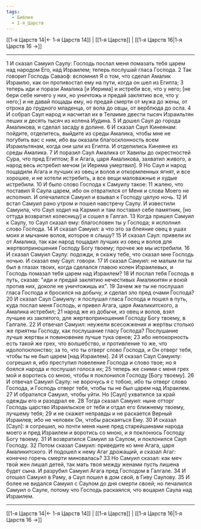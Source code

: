 ```yaml
---
tags:
  - Библия
  - 1-я_Царств
---
```

[[1-я Царств 14|← 1-я Царств 14]] | [[1-я Царств]] | [[1-я Царств 16|1-я Царств 16 →]]

---
1 И сказал Самуил Саулу: Господь послал меня помазать тебя царем над народом Его, над Израилем; теперь послушай гласа Господа.
2 Так говорит Господь Саваоф: вспомнил Я о том, что сделал Амалик Израилю, как он противостал ему на пути, когда он шел из Египта;
3 теперь иди и порази Амалика [и Иерима] и истреби все, что у него; [не бери себе ничего у них, но уничтожь и предай заклятию все, что у него;] и не давай пощады ему, но предай смерти от мужа до жены, от отрока до грудного младенца, от вола до овцы, от верблюда до осла.
4 И собрал Саул народ и насчитал их в Телаиме двести тысяч Израильтян пеших и десять тысяч из колена Иудина.
5 И дошел Саул до города Амаликова, и сделал засаду в долине.
6 И сказал Саул Кинеянам: пойдите, отделитесь, выйдите из среды Амалика, чтобы мне не погубить вас с ним, ибо вы оказали благосклонность всем Израильтянам, когда они шли из Египта. И отделились Кинеяне из среды Амалика.
7 И поразил Саул Амалика от Хавилы до окрестностей Сура, что пред Египтом;
8 и Агага, царя Амаликова, захватил живого, а народ весь истребил мечом [и Иерима умертвил].
9 Но Саул и народ пощадили Агага и лучших из овец и волов и откормленных ягнят, и все хорошее, и не хотели истребить, а все вещи маловажные и худые истребили.
10 И было слово Господа к Самуилу такое:
11 жалею, что поставил Я Саула царем, ибо он отвратился от Меня и слова Моего не исполнил. И опечалился Самуил и взывал к Господу целую ночь.
12 И встал Самуил рано утром и пошел навстречу Саулу. И известили Самуила, что Саул ходил на Кармил и там поставил себе памятник, [но оттуда возвратил колесницу] и сошел в Галгал.
13 Когда пришел Самуил к Саулу, то Саул сказал ему: благословен ты у Господа; я исполнил слово Господа.
14 И сказал Самуил: а что это за блеяние овец в ушах моих и мычание волов, которое я слышу?
15 И сказал Саул: привели их от Амалика, так как народ пощадил лучших из овец и волов для жертвоприношения Господу Богу твоему; прочее же мы истребили.
16 И сказал Самуил Саулу: подожди, я скажу тебе, что сказал мне Господь ночью. И сказал ему Саул: говори.
17 И сказал Самуил: не малым ли ты был в глазах твоих, когда сделался главою колен Израилевых, и Господь помазал тебя царем над Израилем?
18 И послал тебя Господь в путь, сказав: "иди и предай заклятию нечестивых Амаликитян и воюй против них, доколе не уничтожишь их".
19 Зачем же ты не послушал гласа Господа и бросился на добычу, и сделал зло пред очами Господа?
20 И сказал Саул Самуилу: я послушал гласа Господа и пошел в путь, куда послал меня Господь, и привел Агага, царя Амаликитского, а Амалика истребил;
21 народ же из добычи, из овец и волов, взял лучшее из заклятого, для жертвоприношения Господу Богу твоему, в Галгале.
22 И отвечал Самуил: неужели всесожжения и жертвы столько же приятны Господу, как послушание гласу Господа? Послушание лучше жертвы и повиновение лучше тука овнов;
23 ибо непокорность есть такой же грех, что волшебство, и противление то же, что идолопоклонство; за то, что ты отверг слово Господа, и Он отверг тебя, чтобы ты не был царем [над Израилем].
24 И сказал Саул Самуилу: согрешил я, ибо преступил повеление Господа и слово твое; но я боялся народа и послушал голоса их;
25 теперь же сними с меня грех мой и воротись со мною, чтобы я поклонился Господу [Богу твоему].
26 И отвечал Самуил Саулу: не ворочусь я с тобою, ибо ты отверг слово Господа, и Господь отверг тебя, чтобы ты не был царем над Израилем.
27 И обратился Самуил, чтобы уйти. Но [Саул] ухватился за край одежды его и разодрал ее.
28 Тогда сказал Самуил: ныне отторг Господь царство Израильское от тебя и отдал его ближнему твоему, лучшему тебя;
29 и не скажет неправды и не раскается Верный Израилев; ибо не человек Он, чтобы раскаяться Ему.
30 И сказал [Саул]: я согрешил, но почти меня ныне пред старейшинами народа моего и пред Израилем и воротись со мною, и я поклонюсь Господу Богу твоему.
31 И возвратился Самуил за Саулом, и поклонился Саул Господу.
32 Потом сказал Самуил: приведите ко мне Агага, царя Амаликитского. И подошел к нему Агаг дрожащий, и сказал Агаг: конечно горечь смерти миновалась?
33 Но Самуил сказал: как меч твой жен лишал детей, так мать твоя между женами пусть лишена будет сына. И разрубил Самуил Агага пред Господом в Галгале.
34 И отошел Самуил в Раму, а Саул пошел в дом свой, в Гиву Саулову.
35 И более не видался Самуил с Саулом до дня смерти своей; но печалился Самуил о Сауле, потому что Господь раскаялся, что воцарил Саула над Израилем.

---
[[1-я Царств 14|← 1-я Царств 14]] | [[1-я Царств]] | [[1-я Царств 16|1-я Царств 16 →]]